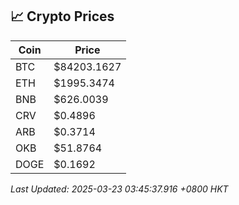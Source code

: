 ## 📈 Crypto Prices

| Coin | Price |
| ---- | ----- |
| BTC | $84203.1627 |
| ETH | $1995.3474 |
| BNB | $626.0039 |
| CRV | $0.4896 |
| ARB | $0.3714 |
| OKB | $51.8764 |
| DOGE | $0.1692 |

_Last Updated: 2025-03-23 03:45:37.916 +0800 HKT_